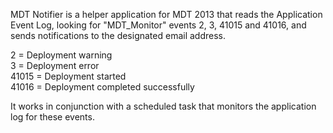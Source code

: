 MDT Notifier is a helper application for MDT 2013 that reads the Application Event Log, looking for "MDT_Monitor" events 2, 3, 41015 and 41016, and sends notifications to the designated email address.

2 = Deployment warning  
3 = Deployment error  
41015 = Deployment started  
41016 = Deployment completed successfully

It works in conjunction with a scheduled task that monitors the application log for these events.
